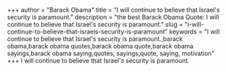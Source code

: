 +++
author = "Barack Obama"
title = "I will continue to believe that Israel's security is paramount."
description = "the best Barack Obama Quote: I will continue to believe that Israel's security is paramount."
slug = "i-will-continue-to-believe-that-israels-security-is-paramount"
keywords = "I will continue to believe that Israel's security is paramount.,barack obama,barack obama quotes,barack obama quote,barack obama sayings,barack obama saying,quotes, sayings,quote, saying, motivation"
+++
I will continue to believe that Israel's security is paramount.
